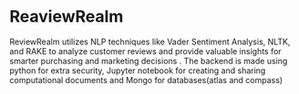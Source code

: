 # ReaviewRealm


ReviewRealm utilizes NLP techniques like Vader Sentiment Analysis, NLTK, and RAKE to analyze customer reviews and provide valuable insights for smarter purchasing and marketing decisions . The backend is made using python for extra security, Jupyter notebook for creating and sharing computational documents and Mongo for databases(atlas and compass)
